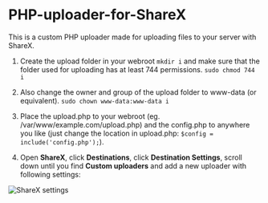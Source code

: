 # PHP-uploader-for-ShareX

This is a custom PHP uploader made for uploading files to your server with ShareX.

1. Create the upload folder in your webroot `mkdir i` and make sure that the folder used for uploading has at least 744 permissions. `sudo chmod 744 i`
1. Also change the owner and group of the upload folder to www-data (or equivalent). `sudo chown www-data:www-data i`

1. Place the upload.php to your webroot (eg. /var/www/example.com/upload.php) and the config.php to anywhere you like (just change the location in upload.php: `$config = include('config.php');`).

1. Open <b>ShareX</b>, click <b>Destinations</b>, click <b>Destination Settings</b>, scroll down until you find <b>Custom uploaders</b> and add a new uploader with following settings:

 ![ShareX settings](https://i.imgur.com/Ackyu7J.png)
